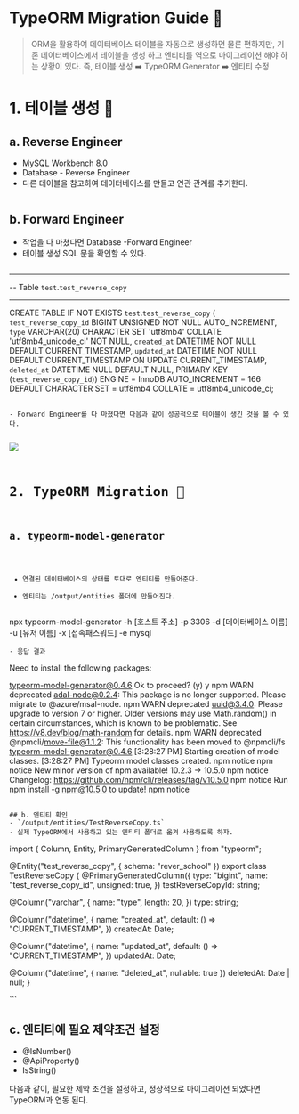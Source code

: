 <h1 id="typeorm-migration-guide-🚥">TypeORM Migration Guide 🚥</h1>
<blockquote>
<p>ORM을 활용하여 데이터베이스 테이블을 자동으로 생성하면 물론 편하지만,
기존 데이터베이스에서 테이블을 생성 하고 엔티티를 역으로 마이그레이션 해야 하는 상황이 있다.
즉, 테이블 생성 ➡️ TypeORM Generator ➡️ 엔티티 수정</p>
</blockquote>
<h1 id="1-테이블-생성-📜">1. 테이블 생성 📜</h1>
<h2 id="a-reverse-engineer">a. Reverse Engineer</h2>
<ul>
<li>MySQL Workbench 8.0</li>
<li>Database - Reverse Engineer</li>
<li>다른 테이블을 참고하여 데이터베이스를 만들고 연관 관계를 추가한다.</li>
</ul>
<p><img alt="" src="https://velog.velcdn.com/images/rimgosu/post/2739ba69-abd2-4cda-85c2-1e06783c9743/image.png" /></p>
<h2 id="b-forward-engineer">b. Forward Engineer</h2>
<ul>
<li>작업을 다 마쳤다면 Database -Forward Engineer</li>
<li>테이블 생성 SQL 문을 확인할 수 있다.<pre><code class="language-sql"></code></pre>
</li>
</ul>
<hr />
<p>-- Table <code>test</code>.<code>test_reverse_copy</code></p>
<hr />
<p>CREATE TABLE IF NOT EXISTS <code>test</code>.<code>test_reverse_copy</code> (
  <code>test_reverse_copy_id</code> BIGINT UNSIGNED NOT NULL AUTO_INCREMENT,
  <code>type</code> VARCHAR(20) CHARACTER SET 'utf8mb4' COLLATE 'utf8mb4_unicode_ci' NOT NULL,
  <code>created_at</code> DATETIME NOT NULL DEFAULT CURRENT_TIMESTAMP,
  <code>updated_at</code> DATETIME NOT NULL DEFAULT CURRENT_TIMESTAMP ON UPDATE CURRENT_TIMESTAMP,
  <code>deleted_at</code> DATETIME NULL DEFAULT NULL,
  PRIMARY KEY (<code>test_reverse_copy_id</code>))
ENGINE = InnoDB
AUTO_INCREMENT = 166
DEFAULT CHARACTER SET = utf8mb4
COLLATE = utf8mb4_unicode_ci;</p>
<pre><code>
- Forward Engineer를 다 마쳤다면 다음과 같이 성공적으로 테이블이 생긴 것을 볼 수 있다.

![](https://velog.velcdn.com/images/rimgosu/post/37fbfd88-7efb-4d32-8a3f-a3d92ccee296/image.png)


# 2. TypeORM Migration 🧊
## a. typeorm-model-generator
- 연결된 데이터베이스의 상태를 토대로 엔티티를 만들어준다.
- 엔티티는 /output/entities 폴더에 만들어진다.</code></pre><p>npx typeorm-model-generator -h [호스트 주소] -p 3306 -d [데이터베이스 이름] -u [유저 이름] -x [접속패스워드] -e mysql</p>
<pre><code>- 응답 결과</code></pre><p>Need to install the following packages:
<a href="mailto:typeorm-model-generator@0.4.6">typeorm-model-generator@0.4.6</a>
Ok to proceed? (y) y
npm WARN deprecated <a href="mailto:adal-node@0.2.4">adal-node@0.2.4</a>: This package is no longer supported. Please migrate to @azure/msal-node.
npm WARN deprecated <a href="mailto:uuid@3.4.0">uuid@3.4.0</a>: Please upgrade  to version 7 or higher.  Older versions may use Math.random() in certain circumstances, which is known to be problematic.  See <a href="https://v8.dev/blog/math-random">https://v8.dev/blog/math-random</a> for details.
npm WARN deprecated @npmcli/move-file@1.1.2: This functionality has been moved to @npmcli/fs
<a href="mailto:typeorm-model-generator@0.4.6">typeorm-model-generator@0.4.6</a>
[3:28:27 PM] Starting creation of model classes.
[3:28:27 PM] Typeorm model classes created.
npm notice
npm notice New minor version of npm available! 10.2.3 -&gt; 10.5.0
npm notice Changelog: <a href="https://github.com/npm/cli/releases/tag/v10.5.0">https://github.com/npm/cli/releases/tag/v10.5.0</a>
npm notice Run npm install -g <a href="mailto:npm@10.5.0">npm@10.5.0</a> to update!
npm notice</p>
<pre><code>
## b. 엔티티 확인
- `/output/entities/TestReverseCopy.ts`
- 실제 TypeORM에서 사용하고 있는 엔티티 폴더로 옮겨 사용하도록 하자.
</code></pre><p>import { Column, Entity, PrimaryGeneratedColumn } from &quot;typeorm&quot;;</p>
<p>@Entity(&quot;test_reverse_copy&quot;, { schema: &quot;rever_school&quot; })
export class TestReverseCopy {
  @PrimaryGeneratedColumn({
    type: &quot;bigint&quot;,
    name: &quot;test_reverse_copy_id&quot;,
    unsigned: true,
  })
  testReverseCopyId: string;</p>
<p>  @Column(&quot;varchar&quot;, {
    name: &quot;type&quot;,
    length: 20,
  })
  type: string;</p>
<p>  @Column(&quot;datetime&quot;, {
    name: &quot;created_at&quot;,
    default: () =&gt; &quot;CURRENT_TIMESTAMP&quot;,
  })
  createdAt: Date;</p>
<p>  @Column(&quot;datetime&quot;, {
    name: &quot;updated_at&quot;,
    default: () =&gt; &quot;CURRENT_TIMESTAMP&quot;,
  })
  updatedAt: Date;</p>
<p>  @Column(&quot;datetime&quot;, { name: &quot;deleted_at&quot;, nullable: true })
  deletedAt: Date | null;
}</p>
<p>```</p>
<h2 id="c-엔티티에-필요-제약조건-설정">c. 엔티티에 필요 제약조건 설정</h2>
<ul>
<li>@IsNumber()</li>
<li>@ApiProperty()</li>
<li>IsString()</li>
</ul>
<p>다음과 같이, 필요한 제약 조건을 설정하고, 정상적으로 마이그레이션 되었다면 TypeORM과 연동 된다.</p>